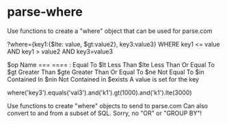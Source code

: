 # parse-where

Use functions to create a "where" object that can be used for parse.com

?where={key1:{$lte: value, $gt:value2}, key3:value3}
WHERE key1 <= value AND key1 > value2 AND key3=value3


$op 	Name
=== 	====
:	Equal To
$lt 	Less Than
$lte	Less Than Or Equal To
$gt 	Greater Than
$gte	Greater Than Or Equal To
$ne 	Not Equal To
$in 	Contained In
$nin	Not Contained in
$exists	A value is set for the key

where('key3').equals('val3').and('k1').gt(1000).and('k1').lte(3000)

Use functions to create "where" objects to send to parse.com
Can also convert to and from a subset of SQL. Sorry, no "OR" or "GROUP BY"!
